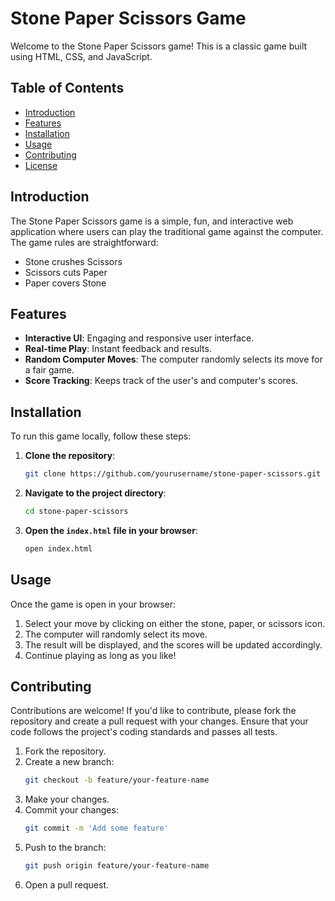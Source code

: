 # Stone Paper Scissors Game

Welcome to the Stone Paper Scissors game! This is a classic game built using HTML, CSS, and JavaScript.

## Table of Contents
- [Introduction](#introduction)
- [Features](#features)
- [Installation](#installation)
- [Usage](#usage)
- [Contributing](#contributing)
- [License](#license)

## Introduction

The Stone Paper Scissors game is a simple, fun, and interactive web application where users can play the traditional game against the computer. The game rules are straightforward:
- Stone crushes Scissors
- Scissors cuts Paper
- Paper covers Stone

## Features

- **Interactive UI**: Engaging and responsive user interface.
- **Real-time Play**: Instant feedback and results.
- **Random Computer Moves**: The computer randomly selects its move for a fair game.
- **Score Tracking**: Keeps track of the user's and computer's scores.

## Installation

To run this game locally, follow these steps:

1. **Clone the repository**:
   ```bash
   git clone https://github.com/yourusername/stone-paper-scissors.git
   ```

2. **Navigate to the project directory**:
   ```bash
   cd stone-paper-scissors
   ```

3. **Open the `index.html` file in your browser**:
   ```bash
   open index.html
   ```

## Usage

Once the game is open in your browser:

1. Select your move by clicking on either the stone, paper, or scissors icon.
2. The computer will randomly select its move.
3. The result will be displayed, and the scores will be updated accordingly.
4. Continue playing as long as you like!

## Contributing

Contributions are welcome! If you'd like to contribute, please fork the repository and create a pull request with your changes. Ensure that your code follows the project's coding standards and passes all tests.

1. Fork the repository.
2. Create a new branch:
   ```bash
   git checkout -b feature/your-feature-name
   ```
3. Make your changes.
4. Commit your changes:
   ```bash
   git commit -m 'Add some feature'
   ```
5. Push to the branch:
   ```bash
   git push origin feature/your-feature-name
   ```
6. Open a pull request.

